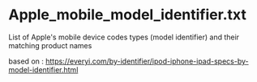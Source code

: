 # Apple_mobile_model_identifier.txt
List of Apple's mobile device codes types (model identifier) and their matching product names

based on :
https://everyi.com/by-identifier/ipod-iphone-ipad-specs-by-model-identifier.html
